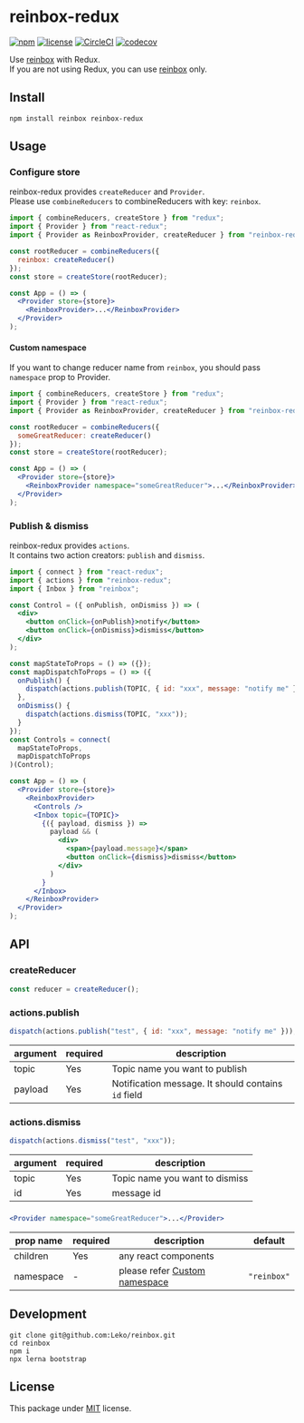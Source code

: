 # reinbox-redux

[![npm](https://img.shields.io/npm/v/reinbox-redux.svg)](https://www.npmjs.com/package/reinbox-redux)
[![license](https://img.shields.io/github/license/Leko/reinbox-redux.svg)](https://opensource.org/licenses/MIT)
[![CircleCI](https://circleci.com/gh/Leko/reinbox.svg?style=svg)](https://circleci.com/gh/Leko/reinbox)
[![codecov](https://codecov.io/gh/Leko/reinbox/branch/master/graph/badge.svg)](https://codecov.io/gh/Leko/reinbox)

Use [reinbox](https://github.com/Leko/reinbox/tree/master/packages/reinbox) with Redux.  
If you are not using Redux, you can use [reinbox](https://github.com/Leko/reinbox/tree/master/packages/reinbox) only.

## Install

```
npm install reinbox reinbox-redux
```

## Usage

### Configure store

reinbox-redux provides `createReducer` and `Provider`.  
Please use `combineReducers` to combineReducers with key: `reinbox`.

```jsx
import { combineReducers, createStore } from "redux";
import { Provider } from "react-redux";
import { Provider as ReinboxProvider, createReducer } from "reinbox-redux";

const rootReducer = combineReducers({
  reinbox: createReducer()
});
const store = createStore(rootReducer);

const App = () => (
  <Provider store={store}>
    <ReinboxProvider>...</ReinboxProvider>
  </Provider>
);
```

#### Custom namespace

If you want to change reducer name from `reinbox`, you should pass `namespace` prop to Provider.

```jsx
import { combineReducers, createStore } from "redux";
import { Provider } from "react-redux";
import { Provider as ReinboxProvider, createReducer } from "reinbox-redux";

const rootReducer = combineReducers({
  someGreatReducer: createReducer()
});
const store = createStore(rootReducer);

const App = () => (
  <Provider store={store}>
    <ReinboxProvider namespace="someGreatReducer">...</ReinboxProvider>
  </Provider>
);
```

### Publish & dismiss

reinbox-redux provides `actions`.  
It contains two action creators: `publish` and `dismiss`.

```jsx
import { connect } from "react-redux";
import { actions } from "reinbox-redux";
import { Inbox } from "reinbox";

const Control = ({ onPublish, onDismiss }) => (
  <div>
    <button onClick={onPublish}>notify</button>
    <button onClick={onDismiss}>dismiss</button>
  </div>
);

const mapStateToProps = () => ({});
const mapDispatchToProps = () => ({
  onPublish() {
    dispatch(actions.publish(TOPIC, { id: "xxx", message: "notify me" }));
  },
  onDismiss() {
    dispatch(actions.dismiss(TOPIC, "xxx"));
  }
});
const Controls = connect(
  mapStateToProps,
  mapDispatchToProps
)(Control);

const App = () => (
  <Provider store={store}>
    <ReinboxProvider>
      <Controls />
      <Inbox topic={TOPIC}>
        {({ payload, dismiss }) =>
          payload && (
            <div>
              <span>{payload.message}</span>
              <button onClick={dismiss}>dismiss</button>
            </div>
          )
        }
      </Inbox>
    </ReinboxProvider>
  </Provider>
);
```

## API

### createReducer

```js
const reducer = createReducer();
```

### actions.publish

```js
dispatch(actions.publish("test", { id: "xxx", message: "notify me" }));
```

| argument | required | description                                         |
| -------- | -------- | --------------------------------------------------- |
| topic    | Yes      | Topic name you want to publish                      |
| payload  | Yes      | Notification message. It should contains `id` field |

### actions.dismiss

```js
dispatch(actions.dismiss("test", "xxx"));
```

| argument | required | description                    |
| -------- | -------- | ------------------------------ |
| topic    | Yes      | Topic name you want to dismiss |
| id       | Yes      | message id                     |

### <Provider />

```jsx
<Provider namespace="someGreatReducer">...</Provider>
```

| prop name | required | description                                        | default     |
| --------- | -------- | -------------------------------------------------- | ----------- |
| children  | Yes      | any react components                               |             |
| namespace | -        | please refer [Custom namespace](#custom-namespace) | `"reinbox"` |

## Development

```
git clone git@github.com:Leko/reinbox.git
cd reinbox
npm i
npx lerna bootstrap
```

## License

This package under [MIT](https://opensource.org/licenses/MIT) license.
